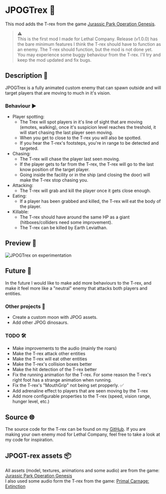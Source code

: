 # JPOGTrex 🦖
This mod adds the T-rex from the game [Jurassic Park Operation Genesis](https://en.wikipedia.org/wiki/Jurassic_Park:_Operation_Genesis).

> ⚠️  
> This is the first mod I made for Lethal Company. Release (v1.0.0) has the bare minimum features I think the T-rex should have to function as an enemy.
> The T-rex should function, but the mod is not done yet. You may experience some buggy behaviour from the T-rex. I'll try and keep the mod updated and fix bugs.


## Description 📃
JPOGTrex is a fully animated custom enemy that can spawn outside and will target players that are moving to much in it's vision.

### Behaviour ▶️
- Player spotting:
	- The Trex will spot players in it's line of sight that are moving (emotes, walking), once it's suspicion level reaches the treshold, it will start chasing the last player seen moving.
	- When you get to close to the T-rex you will also be spotted.
	- If you hear the T-rex's footsteps, you're in range to be detected and targeted.
- Chasing:
	- The T-rex will chase the player last seen moving.
	- If the player gets to far from the T-rex, the T-rex will go to the last know position of the target player.
	- Going inside the facility or in the ship (and closing the door) will make the T-rex stop chasing you.
- Attacking:
	- The T-rex will grab and kill the player once it gets close enough.
- Eating:
	- If a player has been grabbed and killed, the T-rex will eat the body of the player.
- Killable:
	- The T-rex should have around the same HP as a giant (hitboxes/colliders need some improvement).
	- The T-rex can be killed by Earth Leviathan.

## Preview 👀
![JPOGTrex on experimentation](https://i.imgur.com/mw49lHV.jpeg)

## Future 🎯
In the future I would like to make add more behaviours to the T-rex, and make it feel more like a "neutral" enemy that attacks both players and entities.

### Other projects 💭
- Create a custom moon with JPOG assets.
- Add other JPOG dinosaurs.

### TODO 🛠️
- Make improvements to the audio (mainly the roars)
- Make the T-rex attack other entities
- Make the T-rex will eat other entities
- Make the T-rex's collision boxes better
- Make the hit detection of the T-rex better
- Fix the running animation for the T-rex. For some reason the T-rex's right foot has a strange animation when running.
- Fix the T-rex's "MouthGrip" not being set propperly. ✅
- Add adrenaline effect to players that are seen moving by the T-rex
- Add more configurable properties to the T-rex (speed, vision range, hunger level, etc.)

## Source 🌐
The source code for the T-rex can be found on my [GitHub](https://github.com/347956/JPOGTrex). If you are making your own enemy mod for Lethal Company, feel free to take a look at my code for inspiration.

## JPOGT-rex assets 📦
All assets (model, textures, animations and some audio) are from the game:
[Jurassic Park Operation Genesis](https://en.wikipedia.org/wiki/Jurassic_Park:_Operation_Genesis)  
I also used some audio form the T-rex from the game:
[Primal Carnage: Extinction](https://store.steampowered.com/app/321360/Primal_Carnage_Extinction/)
